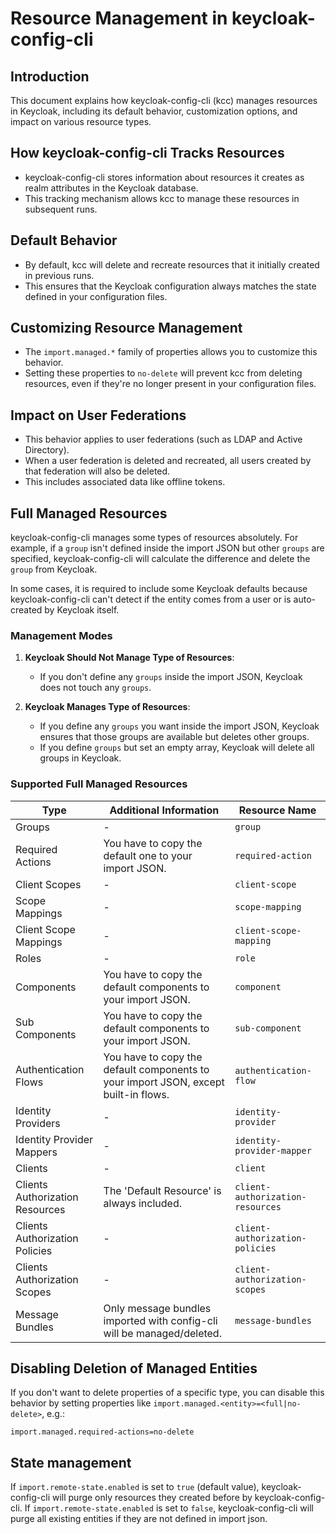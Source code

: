 # Resource Management in keycloak-config-cli
## Introduction

This document explains how keycloak-config-cli (kcc) manages resources in Keycloak, including its default behavior, customization options, and impact on various resource types.

## How keycloak-config-cli Tracks Resources

- keycloak-config-cli stores information about resources it creates as realm attributes in the Keycloak database.
- This tracking mechanism allows kcc to manage these resources in subsequent runs.

## Default Behavior

- By default, kcc will delete and recreate resources that it initially created in previous runs.
- This ensures that the Keycloak configuration always matches the state defined in your configuration files.

## Customizing Resource Management

- The `import.managed.*` family of properties allows you to customize this behavior.
- Setting these properties to `no-delete` will prevent kcc from deleting resources, even if they're no longer present in your configuration files.

## Impact on User Federations

- This behavior applies to user federations (such as LDAP and Active Directory).
- When a user federation is deleted and recreated, all users created by that federation will also be deleted.
- This includes associated data like offline tokens.

## Full Managed Resources

keycloak-config-cli manages some types of resources absolutely. For example, if a `group` isn't defined inside the import JSON but other `groups` are specified, keycloak-config-cli will calculate the difference and delete the `group` from Keycloak.

In some cases, it is required to include some Keycloak defaults because keycloak-config-cli can't detect if the entity comes from a user or is auto-created by Keycloak itself.

### Management Modes

1. **Keycloak Should Not Manage Type of Resources**:
    - If you don't define any `groups` inside the import JSON, Keycloak does not touch any `groups`.

2. **Keycloak Manages Type of Resources**:
    - If you define any `groups` you want inside the import JSON, Keycloak ensures that those groups are available but deletes other groups.
    - If you define `groups` but set an empty array, Keycloak will delete all groups in Keycloak.

### Supported Full Managed Resources

| Type                            | Additional Information                                                           | Resource Name                    |
|---------------------------------|----------------------------------------------------------------------------------|----------------------------------|
| Groups                          | -                                                                                | `group`                          |
| Required Actions                | You have to copy the default one to your import JSON.                           | `required-action`                |
| Client Scopes                   | -                                                                                | `client-scope`                   |
| Scope Mappings                  | -                                                                                | `scope-mapping`                  |
| Client Scope Mappings           | -                                                                                | `client-scope-mapping`           |
| Roles                           | -                                                                                | `role`                           |
| Components                      | You have to copy the default components to your import JSON.                    | `component`                      |
| Sub Components                  | You have to copy the default components to your import JSON.                    | `sub-component`                  |
| Authentication Flows            | You have to copy the default components to your import JSON, except built-in flows.| `authentication-flow`            |
| Identity Providers              | -                                                                                | `identity-provider`              |
| Identity Provider Mappers       | -                                                                                | `identity-provider-mapper`       |
| Clients                         | -                                                                                | `client`                         |
| Clients Authorization Resources  | The 'Default Resource' is always included.                                       | `client-authorization-resources` |
| Clients Authorization Policies   | -                                                                                | `client-authorization-policies`  |
| Clients Authorization Scopes     | -                                                                                | `client-authorization-scopes`    |
| Message Bundles                 | Only message bundles imported with config-cli will be managed/deleted.         | `message-bundles`                |

## Disabling Deletion of Managed Entities

If you don't want to delete properties of a specific type, you can disable this behavior by setting properties like `import.managed.<entity>=<full|no-delete>`, e.g.:

```properties
import.managed.required-actions=no-delete
```
## State management

If `import.remote-state.enabled` is set to `true` (default value), keycloak-config-cli will purge only resources they created before by keycloak-config-cli. If `import.remote-state.enabled` is set to `false`, keycloak-config-cli will purge all existing entities if they are not defined in import json.
